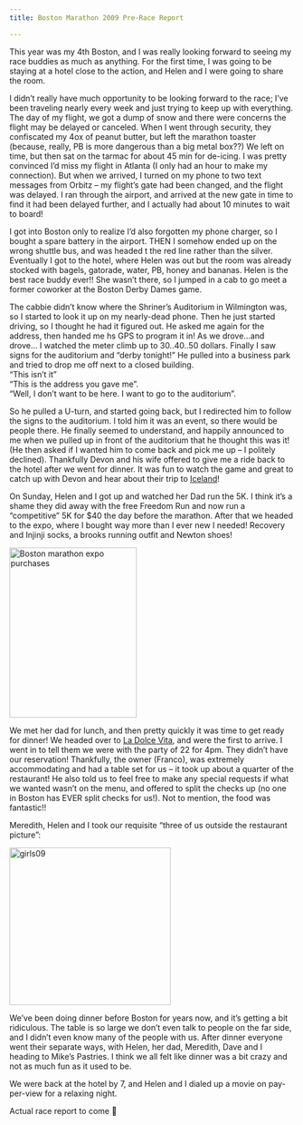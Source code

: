 ```yaml
---
title: Boston Marathon 2009 Pre-Race Report

---
```

This year was my 4th Boston, and I was really looking forward to seeing my race buddies as much as anything. For the first time, I was going to be staying at a hotel close to the action, and Helen and I were going to share the room. 

I didn&#8217;t really have much opportunity to be looking forward to the race; I&#8217;ve been traveling nearly every week and just trying to keep up with everything. The day of my flight, we got a dump of snow and there were concerns the flight may be delayed or canceled. When I went through security, they confiscated my 4ox of peanut butter, but left the marathon toaster (because, really, PB is more dangerous than a big metal box??) We left on time, but then sat on the tarmac for about 45 min for de-icing. I was pretty convinced I&#8217;d miss my flight in Atlanta (I only had an hour to make my connection). But when we arrived, I turned on my phone to two text messages from Orbitz &#8211; my flight&#8217;s gate had been changed, and the flight was delayed. I ran through the airport, and arrived at the new gate in time to find it had been delayed further, and I actually had about 10 minutes to wait to board! 

I got into Boston only to realize I&#8217;d also forgotten my phone charger, so I bought a spare battery in the airport. THEN I somehow ended up on the wrong shuttle bus, and was headed t the red line rather than the silver. Eventually I got to the hotel, where Helen was out but the room was already stocked with bagels, gatorade, water, PB, honey and bananas. Helen is the best race buddy ever!! She wasn&#8217;t there, so I jumped in a cab to go meet a former coworker at the Boston Derby Dames game. 

The cabbie didn&#8217;t know where the Shriner&#8217;s Auditorium in Wilmington was, so I started to look it up on my nearly-dead phone. Then he just started driving, so I thought he had it figured out. He asked me again for the address, then handed me hs GPS to program it in! As we drove&#8230;and drove&#8230; I watched the meter climb up to 30..40..50 dollars. Finally I saw signs for the auditorium and &#8220;derby tonight!&#8221; He pulled into a business park and tried to drop me off next to a closed building.  
&#8220;This isn&#8217;t it&#8221;  
&#8220;This is the address you gave me&#8221;.  
&#8220;Well, I don&#8217;t want to be here. I want to go to the auditorium&#8221;.

So he pulled a U-turn, and started going back, but I redirected him to follow the signs to the auditorium. I told him it was an event, so there would be people there. He finally seemed to understand, and happily announced to me when we pulled up in front of the auditorium that he thought this was it! (He then asked if I wanted him to come back and pick me up &#8211; I politely declined). Thankfully Devon and his wife offered to give me a ride back to the hotel after we went for dinner. It was fun to watch the game and great to catch up with Devon and hear about their trip to [Iceland](http://www.digitalsanctuary.com/blog/uncategorized/iceland-impressions.html)!

On Sunday, Helen and I got up and watched her Dad run the 5K. I think it&#8217;s a shame they did away with the free Freedom Run and now run a &#8220;competitive&#8221; 5K for $40 the day before the marathon. After that we headed to the expo, where I bought way more than I ever new I needed! Recovery and Injinji socks, a brooks running outfit and Newton shoes!

[<img src="http://www.afhill.com/gothedistance/wp-content/uploads/2009/05/purchases-225x300.jpg" alt="Boston marathon expo purchases" title="Boston marathon expo purchases" width="225" height="300" class="aligncenter size-medium wp-image-946" />](http://www.afhill.com/gothedistance/wp-content/uploads/2009/05/purchases.jpg)

We met her dad for lunch, and then pretty quickly it was time to get ready for dinner! We headed over to [La Dolce Vita](http://www.dolcevitaristorante.com/), and were the first to arrive. I went in to tell them we were with the party of 22 for 4pm. They didn&#8217;t have our reservation! Thankfully, the owner (Franco), was extremely accommodating and had a table set for us &#8211; it took up about a quarter of the restaurant! He also told us to feel free to make any special requests if what we wanted wasn&#8217;t on the menu, and offered to split the checks up (no one in Boston has EVER split checks for us!). Not to mention, the food was fantastic!! 

Meredith, Helen and I took our requisite &#8220;three of us outside the restaurant picture&#8221;:

[<img src="http://www.afhill.com/gothedistance/wp-content/uploads/2009/05/girls09.png" alt="girls09" title="girls09" width="285" height="278" class="aligncenter size-full wp-image-947" />](http://www.afhill.com/gothedistance/wp-content/uploads/2009/05/girls09.png)

We&#8217;ve been doing dinner before Boston for years now, and it&#8217;s getting a bit ridiculous. The table is so large we don&#8217;t even talk to people on the far side, and I didn&#8217;t even know many of the people with us. After dinner everyone went their separate ways, with Helen, her dad, Meredith, Dave and I heading to Mike&#8217;s Pastries. I think we all felt like dinner was a bit crazy and not as much fun as it used to be.

We were back at the hotel by 7, and Helen and I dialed up a movie on pay-per-view for a relaxing night. 

Actual race report to come 🙂